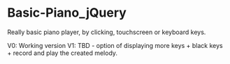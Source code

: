 # Basic-Piano_jQuery
Really basic piano player, by clicking, touchscreen or keyboard keys. 

V0: Working version
V1: TBD - option of displaying more keys + black keys + record and play the created melody.  
